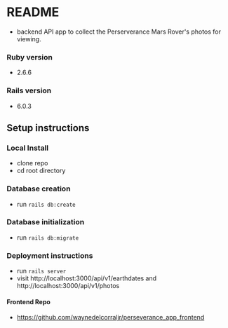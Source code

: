 # README
- backend API app to collect the Perserverance Mars Rover's photos for viewing.

### Ruby version
- 2.6.6

### Rails version
- 6.0.3

## Setup instructions

### Local Install
- clone repo
- cd root directory

### Database creation
- run `rails db:create`

### Database initialization
- run `rails db:migrate`

### Deployment instructions
- run `rails server`
- visit http://localhost:3000/api/v1/earthdates and http://localhost:3000/api/v1/photos

#### Frontend Repo
- https://github.com/waynedelcorraljr/perseverance_app_frontend
